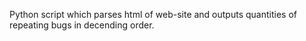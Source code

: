 Python script which parses html of web-site and outputs quantities of repeating bugs in decending order.
